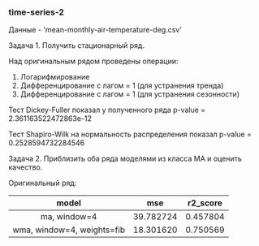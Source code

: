 ### time-series-2
Данные - 'mean-monthly-air-temperature-deg.csv'

Задача 1. Получить стационарный ряд.

Над оригинальным рядом проведены операции:
1. Логарифмирование
2. Дифференцирование с лагом = 1 (для устранения тренда)
3. Дифференцирование с лагом = 1 (для устранения сезонности)

Тест Dickey-Fuller показал у полученного ряда p-value = 2.361163522472863e-12

Тест Shapiro-Wilk на нормальность распределения показал p-value = 0.2528594732284546

Задача 2. Приблизить оба ряда моделями из класса MA и оценить качество.

Оригинальный ряд:

|model  | 	mse |	r2_score |
|:-----:|:-----:|:--------:|
|ma, window=4 	|39.782724 |	0.457804|
|wma, window=4, weights=fib| 	18.301620| 	0.750569|
